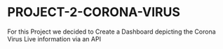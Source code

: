 # PROJECT-2-CORONA-VIRUS


For this Project we decided to Create a Dashboard depicting the Corona Virus Live information via an API

